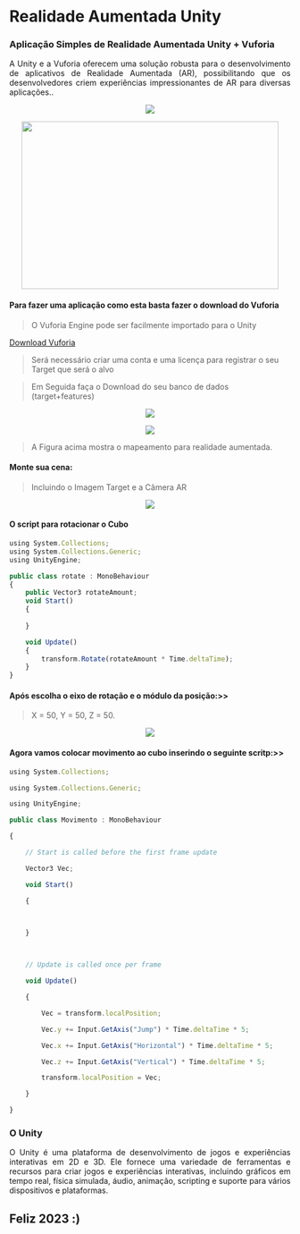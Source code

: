 # Realidade Aumentada Unity

### Aplicação Simples de Realidade Aumentada Unity + Vuforia

<p  align="justify"> A Unity e a Vuforia oferecem uma solução robusta para o desenvolvimento de aplicativos de Realidade Aumentada (AR), possibilitando que os desenvolvedores criem experiências impressionantes de AR para diversas aplicações..
</p>

<p  align="center">
<img src="https://gifs.eco.br/wp-content/uploads/2021/08/imagens-e-gifs-de-loading-4.gif">             
<br>


<p align="center">
<img src="imagens/vuforia-unity.png" width="460" height="300">
</p>


#### Para fazer uma aplicação como esta  basta fazer o download do Vuforia 

>  O Vuforia Engine pode ser facilmente importado para o Unity

[Download Vuforia](https://developer.vuforia.com/user/login?url=/downloads/sdk%3F_%3D1678117884)


> Será necessário criar uma conta e uma licença para registrar o seu Target que será o alvo

> Em Seguida faça o Download do seu banco de dados (target+features)

<!--Target-->
<p align="center">
<img src="imagens/Target.png">
</p>


<!--Target-->
<p align="center">
<img src="imagens/targetmod.png">
</p>

> A Figura acima mostra o mapeamento para realidade aumentada.

#### Monte sua cena:

> Incluindo o Imagem Target e a Câmera AR

<!--Unity-1-->
<p align="center">
<img src="imagens/unity-1.png">
</p>

#### O script para rotacionar o Cubo

```javascript
using System.Collections;
using System.Collections.Generic;
using UnityEngine;

public class rotate : MonoBehaviour
{
    public Vector3 rotateAmount;
    void Start()
    {
        
    }

    void Update()
    {
        transform.Rotate(rotateAmount * Time.deltaTime);
    }
}
```

#### Após escolha o eixo de rotação e o módulo da posição:>>

> X = 50, Y = 50, Z = 50.

<!--Detalhes-1-->
<p align="center">
<img src="imagens/Detalhes.png">
</p>

#### Agora vamos colocar movimento ao cubo inserindo o seguinte scritp:>>

```javascript
using System.Collections;

using System.Collections.Generic;

using UnityEngine;

public class Movimento : MonoBehaviour

{

    // Start is called before the first frame update

    Vector3 Vec;

    void Start()

    {

        

    }



    // Update is called once per frame

    void Update()

    {

        Vec = transform.localPosition;

        Vec.y += Input.GetAxis("Jump") * Time.deltaTime * 5;

        Vec.x += Input.GetAxis("Horizontal") * Time.deltaTime * 5;

        Vec.z += Input.GetAxis("Vertical") * Time.deltaTime * 5;

        transform.localPosition = Vec;

    }

}
```
### O Unity

<p  align="justify"> O Unity é uma plataforma de desenvolvimento de jogos e experiências interativas em 2D e 3D. Ele fornece uma variedade de ferramentas e recursos para criar jogos e experiências interativas, incluindo gráficos em tempo real, física simulada, áudio, animação, scripting e suporte para vários dispositivos e plataformas.
</p>




## Feliz 2023 :)

